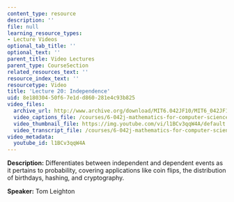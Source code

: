 ```yaml
---
content_type: resource
description: ''
file: null
learning_resource_types:
- Lecture Videos
optional_tab_title: ''
optional_text: ''
parent_title: Video Lectures
parent_type: CourseSection
related_resources_text: ''
resource_index_text: ''
resourcetype: Video
title: 'Lecture 20: Independence'
uid: 8e180304-50f6-7e1d-d860-281e4c93b825
video_files:
  archive_url: http://www.archive.org/download/MIT6.042JF10/MIT6_042JF10_lec20_300k.mp4
  video_captions_file: /courses/6-042j-mathematics-for-computer-science-fall-2010/be0ffd23101d59c78fca79c7a58b2f76_l1BCv3qqW4A.vtt
  video_thumbnail_file: https://img.youtube.com/vi/l1BCv3qqW4A/default.jpg
  video_transcript_file: /courses/6-042j-mathematics-for-computer-science-fall-2010/6388bd9f7ac0cad66c505d5f76c4ffef_l1BCv3qqW4A.pdf
video_metadata:
  youtube_id: l1BCv3qqW4A
---
```


**Description:** Differentiates between independent and dependent events as it pertains to probability, covering applications like coin flips, the distribution of birthdays, hashing, and cryptography.

**Speaker:** Tom Leighton